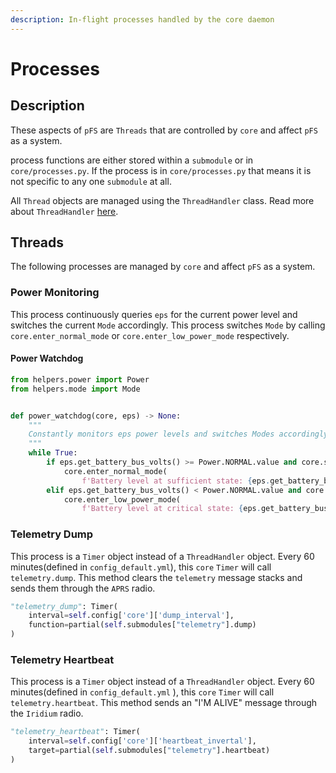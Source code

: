 ```yaml
---
description: In-flight processes handled by the core daemon
---
```


# Processes

## Description

These aspects of `pFS` are `Threads` that are controlled by `core` and affect `pFS` as a system.

process functions are either stored within a `submodule` or in `core/processes.py`. If the process is in `core/processes.py` that means it is not specific to any one `submodule` at all.

All `Thread` objects are managed using the `ThreadHandler` class. Read more about `ThreadHandler` [here](../structure-and-configuration/threads.md#threadhandler).

## Threads

The following processes are managed by `core` and affect `pFS` as a system.

### Power Monitoring

This process continuously queries `eps` for the current power level and switches the current `Mode` accordingly. This process switches `Mode` by calling `core.enter_normal_mode` or `core.enter_low_power_mode` respectively.

#### Power Watchdog

```python
from helpers.power import Power
from helpers.mode import Mode


def power_watchdog(core, eps) -> None:
    """
    Constantly monitors eps power levels and switches Modes accordingly
    """
    while True:
        if eps.get_battery_bus_volts() >= Power.NORMAL.value and core.state != Mode.NORMAL:
            core.enter_normal_mode(
                f'Battery level at sufficient state: {eps.get_battery_bus_volts()}')
        elif eps.get_battery_bus_volts() < Power.NORMAL.value and core.state != Mode.LOW_POWER:
            core.enter_low_power_mode(
                f'Battery level at critical state: {eps.get_battery_bus_volts()}')

```

### Telemetry Dump

This process is a `Timer` object instead of a `ThreadHandler` object. Every 60 minutes\(defined in `config_default.yml`\), this `core` `Timer` will call `telemetry.dump`. This method clears the `telemetry` message stacks and sends them through the `APRS` radio.

```python
"telemetry_dump": Timer(
    interval=self.config['core']['dump_interval'],
    function=partial(self.submodules["telemetry"].dump)
)
```

### Telemetry Heartbeat 

This process is a `Timer` object instead of a `ThreadHandler` object. Every 60 minutes\(defined in `config_default.yml` \), this `core` `Timer` will call `telemetry.heartbeat`. This method sends an "I'M ALIVE" message through the `Iridium` radio.

```python
"telemetry_heartbeat": Timer(
    interval=self.config['core']['heartbeat_invertal'],
    target=partial(self.submodules["telemetry"].heartbeat)
)
```

